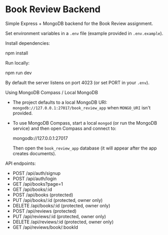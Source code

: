 # Book Review Backend

Simple Express + MongoDB backend for the Book Review assignment.

Set environment variables in a `.env` file (example provided in `.env.example`).

Install dependencies:

  npm install


Run locally:

  npm run dev

By default the server listens on port 4023 (or set PORT in your `.env`).

Using MongoDB Compass / Local MongoDB
- The project defaults to a local MongoDB URI: `mongodb://127.0.0.1:27017/book_review_app` when `MONGO_URI` isn't provided.
- To use MongoDB Compass, start a local `mongod` (or run the MongoDB service) and then open Compass and connect to:

  mongodb://127.0.0.1:27017

  Then open the `book_review_app` database (it will appear after the app creates documents).

API endpoints:
- POST /api/auth/signup
- POST /api/auth/login
- GET /api/books?page=1
- GET /api/books/:id
- POST /api/books (protected)
- PUT /api/books/:id (protected, owner only)
- DELETE /api/books/:id (protected, owner only)
- POST /api/reviews (protected)
- PUT /api/reviews/:id (protected, owner only)
- DELETE /api/reviews/:id (protected, owner only)
- GET /api/reviews/book/:bookId
